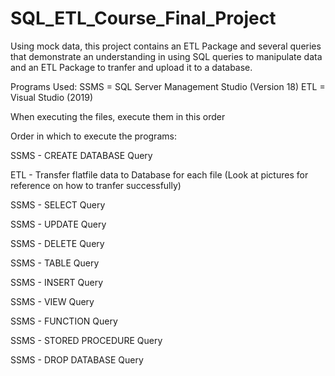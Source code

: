 # SQL_ETL_Course_Final_Project
Using mock data, this project contains an ETL Package and several queries that demonstrate an understanding in using SQL queries to manipulate data and an ETL Package to tranfer and upload it to a database.

Programs Used:
SSMS = SQL Server Management Studio (Version 18)
ETL = Visual Studio (2019)


When executing the files, execute them in this order

Order in which to execute the programs:

SSMS - CREATE DATABASE Query

ETL - Transfer flatfile data to Database for each file (Look at pictures for reference on how to tranfer successfully)

SSMS - SELECT Query

SSMS - UPDATE Query

SSMS - DELETE Query

SSMS - TABLE Query

SSMS - INSERT Query

SSMS - VIEW Query

SSMS - FUNCTION Query

SSMS - STORED PROCEDURE Query

SSMS - DROP DATABASE Query
